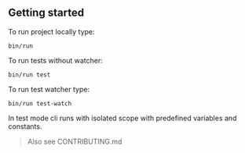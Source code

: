 ## Getting started

To run project locally type:

`bin/run`

To run tests without watcher:

`bin/run test`

To run test watcher type:

`bin/run test-watch`

In test mode cli runs with isolated scope with predefined variables and constants.

> Also see CONTRIBUTING.md

